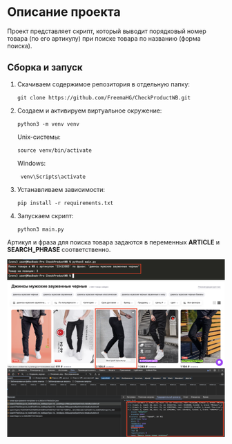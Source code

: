 # Описание проекта

Проект представляет скрипт, который выводит порядковый номер товара (по его артикулу) 
при поиске товара по названию (форма поиска).

## Сборка и запуск
1. Скачиваем содержимое репозитория в отдельную папку:
    ```
    git clone https://github.com/FreemaHG/CheckProductWB.git
    ```
   
2. Создаем и активируем виртуальное окружение:
    ```
    python3 -m venv venv
    ```
    Unix-системы:
    ```
    source venv/bin/activate
   ```
   Windows:
   ```
    venv\Scripts\activate
    ```

3. Устанавливаем зависимости:
    ```
    pip install -r requirements.txt
    ```

4. Запускаем скрипт:
    ```
    python3 main.py
    ```
Артикул и фраза для поиска товара задаются в переменных **ARTICLE** и **SEARCH_PHRASE** соответственно.

![](/screens/2.png)
![](/screens/1.png)